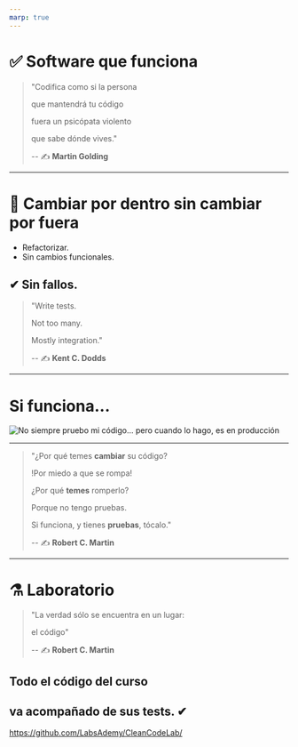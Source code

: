 ```yaml
---
marp: true
---
```


# ✅ Software que funciona



>"Codifica como si la persona
>
> que mantendrá tu código
>
> fuera un psicópata violento
>
> que sabe dónde vives."
>
> -- ✍️ **Martin Golding**

---

# 🧪 Cambiar por dentro sin cambiar por fuera

- Refactorizar.
- Sin cambios funcionales.

## ✔ Sin fallos.



> "Write tests.
>
> Not too many.
>
> Mostly integration."
>
> -- ✍️ **Kent C. Dodds**

---

# Si funciona...

![No siempre pruebo mi código... pero cuando lo hago, es en producción](https://academiabinaria.github.io/clean-code-TS/assets/test-production.jpeg)

---

> "¿Por qué temes **cambiar** su código?
>
> !Por miedo a que se rompa!
>
> ¿Por qué **temes** romperlo?
>
> Porque no tengo pruebas.
>
> Si funciona, y tienes **pruebas**, tócalo."
>
> -- ✍️ **Robert C. Martin**

---

# ⚗ Laboratorio

> "La verdad sólo se encuentra en un lugar:
>
> el código"
>
> -- ✍️ **Robert C. Martin**

## Todo el código del curso

## va acompañado de sus tests. ✔

https://github.com/LabsAdemy/CleanCodeLab/

